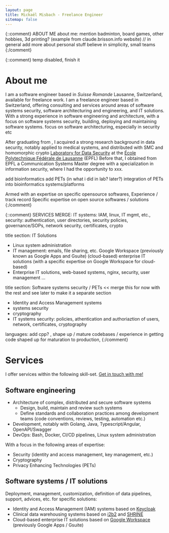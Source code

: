 ```yaml
---
layout: page
title: Mickaël Misbach - Freelance Engineer
sitemap: false
---
```


{::comment}
ABOUT ME
about me: mention badminton, board games, other hobbies, 3d printing? (example from claude.brisson.info website) // in general add more about personal stuff
believe in simplicity, small teams
{:/comment}

{::comment}
temp disabled, finish it
# About me
I am a software engineer based in *Suisse Romande* Lausanne, Switzerland, available for freelance work.
I am a freelance engineer based in Switzerland, offering consulting and services around areas of software systems security, software architecturing and engineering, and IT solutions.
With a strong experience in software engineering and architecture, with a focus on software systems security, building, deploying and maintaining software systems.
focus on software architecturing, especially in security etc

After graduating from , I acquired a strong research background in data security, notably applied to medical systems, 
and distributed with SMC and homomorphic crypto [Laboratory for Data Security](https://lds.epfl.ch) at the [École Polytechnique Fédérale de Lausanne](https://epfl.ch) (EPFL)
Before that, I obtained from EPFL a Communication Systems Master degree with a specialization in information security, where I had the opportunity to xxx.

add bioinformatics
add PETs (in what i did in lab? later?)
integration of PETs into bioinformatics systems/platforms

Armed with an expertise on specific opensource softwares,
Experience / track record Specific expertise on open source softwares / solutions
{:/comment}

{::comment}
SERVICES
MERGE: IT systems: IAM, linux, IT mgmt, etc., security: authentication, user directories, security policies, governance/SOPs, network security, certificates, crypto

title section: IT Solutions
- Linux system administration
- IT management: emails, file sharing, etc. Google Workspace (previously known as Google Apps and Gsuite)
  (cloud-based) enterprise IT solutions (with a specific expertise on Google Workspace for cloud-based)
- Enterprise IT solutions, web-based systems, nginx, security, user management ...

title section: Software systems security / PETs << merge this for now with the rest and see later to make it a separate section
- Identity and Access Management systems
- systems security
- cryptography
- IT systems security: policies, athentication and authoriaztion of users, network, certificates, cryptography

languages: add cpp?
, shape up / mature codebases / experience in getting code shaped up for maturation to production,
{:/comment}

# Services
I offer services within the following skill-set. [Get in touch with me!](/contact)

## Software engineering
- Architecture of complex, distributed and secure software systems
  - Design, build, maintain and review such systems
  - Define standards and collaboration practices among development teams (code conventions, reviews, testing, automation etc.)
- Development, notably with Golang, Java, Typescript/Angular, OpenAPI/Swagger
- DevOps: Bash, Docker, CI/CD pipelines, Linux system administration

With a focus in the following areas of expertise:
- Security (identity and access management, key management, etc.)
- Cryptography
- Privacy Enhancing Technologies (PETs)

## Software systems / IT solutions
Deployment, management, customization, definition of data pipelines, support, advices, etc. for specific solutions:
- Identity and Access Management (IAM) systems based on [Keycloak](https://www.keycloak.org/)
- Clinical data warehousing systems based on [i2b2](https://www.i2b2.org/software/index.html) and [SHRINE](https://community.i2b2.org/wiki/display/SHRINE)
- Cloud-based enterprise IT solutions based on [Google Workspace](https://workspace.google.com/) (previously Google Apps / Gsuite)
